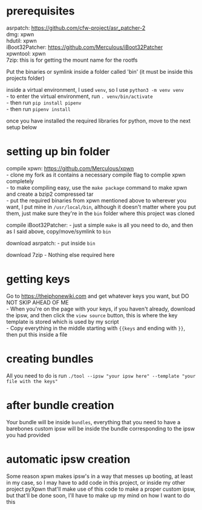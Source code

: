 # prerequisites

asrpatch: https://github.com/cfw-project/asr_patcher-2  
dmg: xpwn  
hdutil: xpwn  
iBoot32Patcher: https://github.com/Merculous/iBoot32Patcher  
xpwntool: xpwn  
7zip: this is for getting the mount name for the rootfs

Put the binaries or symlink inside a folder called 'bin' (it must be inside this projects folder)

inside a virtual environment, I used `venv`, so I use `python3 -m venv venv`  
	- to enter the virtual environment, run `. venv/bin/activate`  
	- then run `pip install pipenv`  
	- then run `pipenv install`  

once you have installed the required libraries for python, move to the next setup below

# setting up bin folder
compile xpwn: https://github.com/Merculous/xpwn  
	- clone my fork as it contains a necessary compile flag to complie xpwn completely  
	- to make compiling easy, use the `make package` command to make xpwn and create a bzip2 compressed tar  
	- put the required binaries from xpwn mentioned above to wherever you want, I put mine in `/usr/local/bin`, although it doesn't matter where you put them, just make sure they're in the `bin` folder where this project was cloned

compile iBoot32Patcher:
	- just a simple `make` is all you need to do, and then as I said above, copy/move/symlink to `bin`

download asrpatch:
	- put inside `bin`

download 7zip
	- Nothing else required here

# getting keys
Go to https://theiphonewiki.com and get whatever keys you want, but DO NOT SKIP AHEAD OF ME  
	- When you're on the page with your keys, if you haven't already, download the ipsw, and then click the `view source` button, this is where the key template is stored which is used by my script  
	- Copy everything in the middle starting with `{{keys` and ending with `}}`, then put this inside a file


# creating bundles
All you need to do is run `./tool --ipsw "your ipsw here" --template "your file with the keys"`

# after bundle creation
Your bundle will be inside `bundles`, everything that you need to have a barebones custom ipsw will be inside the bundle corresponding to the ipsw you had provided

# automatic ipsw creation
Some reason xpwn makes ipsw's in a way that messes up booting, at least in my case, so I may have to add code in this project, or inside my other project pyXpwn that'll make use of this code to make a proper custom ipsw, but that'll be done soon, I'll have to make up my mind on how I want to do this

